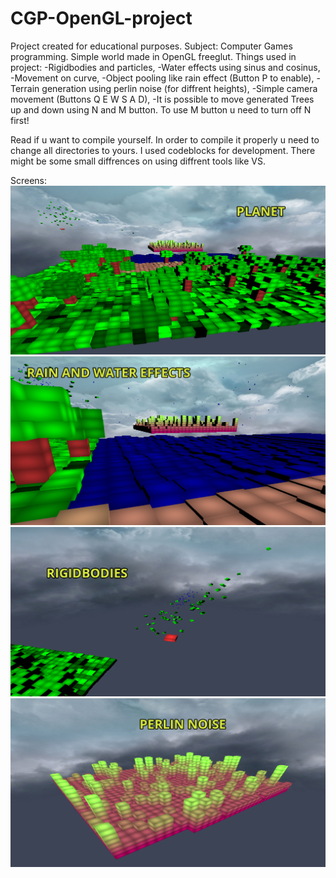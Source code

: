 # CGP-OpenGL-project
Project created for educational purposes. Subject: Computer Games programming.
Simple world made in OpenGL freeglut.
Things used in project:
-Rigidbodies and particles,
-Water effects using sinus and cosinus,
-Movement on curve,
-Object pooling like rain effect (Button P to enable),
-Terrain generation using perlin noise (for diffrent heights),
-Simple camera movement (Buttons Q E W S A D),
-It is possible to move generated Trees up and down using N and M button. 
To use M button u need to turn off N first!

Read if u want to compile yourself.
In order to compile it properly u need to change all directories to yours.
I used codeblocks for development. There might be some small diffrences on using diffrent tools like VS.

Screens:
![Screen 1](Media_img/screen1.png "Planet")
![Screen 2](Media_img/screen2.png "Water and rain effect")
![Screen 3](Media_img/screen3.png "Rigidbodies")
![Screen 4](Media_img/screen4.png "Perlin noise")


